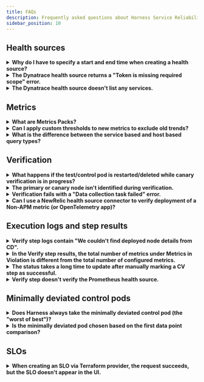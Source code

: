 ```yaml
---
title: FAQs
description: Frequently asked questions about Harness Service Reliability Management (SRM).
sidebar_position: 10
---
```


## Health sources

<details>
<summary><strong>Why do I have to specify a start and end time when creating a health source?</strong></summary>

The initial start and end times are placeholders. When Harness makes an actual query, the times are updated. These times are required parameters in either the query path (for Get requests) or the body (for Post requests).
</details>

<details>
<summary><strong>The Dynatrace health source returns a "Token is missing required scope" error.</strong></summary>

Make sure your API token has `Read metrics` and `Read entities` permissions.
</details>

<details>
<summary><strong>The Dynatrace health source doesn't list any services.</strong></summary>

Only services with marked **Key Requests** are shown. Confirm that the service you want has at least one metric marked as **Key Request**.
</details>

## Metrics

<details>
<summary><strong>What are Metrics Packs?</strong></summary>

In **Metrics Packs** you select the error and performance metrics to use for a health source.
</details>

<details>
<summary><strong>Can I apply custom thresholds to new metrics to exclude old trends?</strong></summary>

For new metrics, Harness can check for fixed value thresholds only, not percentage deviation thresholds.
</details>

<details>
<summary><strong>What is the difference between the service based and host based query types?</strong></summary>

Host based queries return service metrics grouped by host/pod name.

Service based queries return service metrics without any grouping by host/pod names.

For all the health sources, Harness converts your service based queries to a host based queries for CV, if required.

For custom health sources, Harness takes either type according to the use case.
</details>

## Verification

<details>
<summary><strong>What happens if the test/control pod is restarted/deleted while canary verification is in progress?</strong></summary>

If the test pod restarts, it emits the normal metrics or new error metrics to the health source. Harness collects these and analyzes them accordingly.

If the test pod shuts down and is replaced by a new pod, the new pod is considered the canary and analyzed for the remainder of the verification duration.

If the control node restarts, Harness expects it to emit either error or normal metrics. In both cases, Harness treats the metrics as control data, since the node is a control host.

If a control pod shuts down and is replaced by a new pod, the new pod is considered the canary. This shouldn't impact the verification because the pod is on the same deployed application version.
</details>

<details>
<summary><strong>The primary or canary node isn't identified during verification.</strong></summary>

The node is identified in case metrics are reported by your verification provider (such as AppD or Prometheus) for the duration of the analysis window.

Check the API call being made to determine if any nodes reported data during that time.

You can also verify this by checking the provider dashboard.
</details>

<details>
<summary><strong>Verification fails with a "Data collection task failed" error.</strong></summary>

If you get the following error, make sure your Harness Delegate is updated to the latest version.

`Data collection task failed with exception: DataCollectionDSLException: Variable formulaList is being used before declaration.`

An issue was present in a previous version that caused perpetual tasks to experience significant delays in reassignment after the active delegate shut down.
</details>

<details>
<summary><strong>Can I use a NewRelic health source connector to verify deployment of a Non-APM metric (or OpenTelemetry app)?</strong></summary>

To do this, you can create a custom metric health source that uses your NewRelic health source connector, and then use an NRQL query to fetch the metric data.
</details>

## Execution logs and step results

<details>
<summary><strong>Verify step logs contain "We couldn't find deployed node details from CD".</strong></summary>

The following message can occur in Verify step execution logs:

`Verify step configured to use deployed node(service instance) details from CD. Received Node details from CD: Deployed in this stage: Nodes before deployment: Nodes after deployment: We couldn't find deployed node details from CD, hence falling back to default analysis based on node details from APM provider.`

This usually means you are trying to use a deployed node from a CD Deploy step, but the deployment (such as a canary or rollout deployment) hasn't occurred or you are using a custom script to deploy or scale up/down. In these cases, Harness can't identify the deployed node. As a fallback, Harness attempts to pull data for the query response from your configured health source.
</details>

<details>
<summary><strong>In the Verify step results, the total number of metrics under Metrics in Violation is different from the total number of configured metrics.</strong></summary>

**Metrics in Violation** reports the total number of metrics that returned data. Configured metrics that don't report data aren't included in the total.
</details>

<details>
<summary><strong>The status takes a long time to update after manually marking a CV step as successful.</strong></summary>

Manually marking a CV step as successful doesn't change the status immediately. It can take up to a minute or more to update while Harness cancels data collection and learning engine tasks behind the scenes.
</details>

<details>
<summary><strong>Verify step doesn't verify the Prometheus health source.</strong></summary>

If verification isn't happening for your health source, check the following configurations:

* Your query is correctly formatted.
* You selected **Continuous Verification** under the query's **Assign** section.
* You've selected the appropriate services to apply the metric to.
</details>

## Minimally deviated control pods

<details>
<summary><strong>Does Harness always take the minimally deviated control pod (the "worst of best")?</strong></summary>

Yes. Harness takes the minimally deviated control pod.

The logic is that is that the version running in the production is already good; therefore the one being deployed should be similar to it.

For example, if the canary pod metrics deviate excessively from primary pod A while remaining close to primary pod B, then it's possible that the canary pod is still functioning properly. From there, you can apply thresholds and ML analysis to arrive at a final determination.
</details>

<details>
<summary><strong>Is the minimally deviated pod chosen based on the first data point comparison?</strong></summary>

No. For each minute, Harness analyzes data from the first to *n*th minute to determine which test pod is minimally deviated.

If it seems that the control pod doesn't change, this means that the same pod is consistently evaluated as the "worst of the best".
</details>

## SLOs

<details>
<summary><strong>When creating an SLO via Terraform provider, the request succeeds, but the SLO doesn't appear in the UI.</strong></summary>

Confirm that all variables passed are correct. For example, `healthSourceRef` is the health source ID, not the name.
</details>
